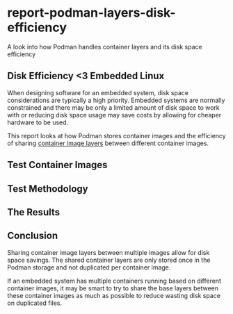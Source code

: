 # report-podman-layers-disk-efficiency

A look into how Podman handles container layers and its disk space efficiency

## Disk Efficiency <3 Embedded Linux

When designing software for an embedded system, disk space considerations are typically a
high priority. Embedded systems are normally constrained and there may be only a limited
amount of disk space to work with or reducing disk space usage may save costs by allowing
for cheaper hardware to be used.

This report looks at how Podman stores container images and the efficiency of sharing [container
image layers][1] between different container images.

## Test Container Images



## Test Methodology



## The Results



## Conclusion

Sharing container image layers between multiple images allow for disk space savings. The shared
container layers are only stored once in the Podman storage and not duplicated per container image.

If an embedded system has multiple containers running based on different container images, it may
be smart to try to share the base layers between these container images as much as possible to reduce
wasting disk space on duplicated files.

[1]: https://docs.docker.com/storage/storagedriver/#images-and-layers
